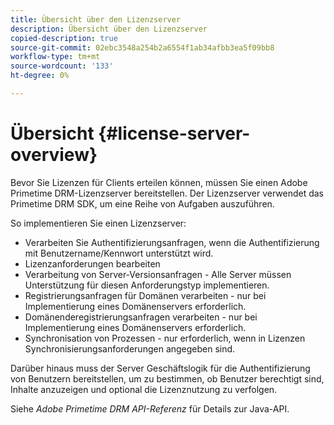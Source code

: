 ```yaml
---
title: Übersicht über den Lizenzserver
description: Übersicht über den Lizenzserver
copied-description: true
source-git-commit: 02ebc3548a254b2a6554f1ab34afbb3ea5f09bb8
workflow-type: tm+mt
source-wordcount: '133'
ht-degree: 0%

---
```


# Übersicht {#license-server-overview}

Bevor Sie Lizenzen für Clients erteilen können, müssen Sie einen Adobe Primetime DRM-Lizenzserver bereitstellen. Der Lizenzserver verwendet das Primetime DRM SDK, um eine Reihe von Aufgaben auszuführen.

So implementieren Sie einen Lizenzserver:

* Verarbeiten Sie Authentifizierungsanfragen, wenn die Authentifizierung mit Benutzername/Kennwort unterstützt wird.
* Lizenzanforderungen bearbeiten
* Verarbeitung von Server-Versionsanfragen - Alle Server müssen Unterstützung für diesen Anforderungstyp implementieren.
* Registrierungsanfragen für Domänen verarbeiten - nur bei Implementierung eines Domänenservers erforderlich.
* Domänenderegistrierungsanfragen verarbeiten - nur bei Implementierung eines Domänenservers erforderlich.
* Synchronisation von Prozessen - nur erforderlich, wenn in Lizenzen Synchronisierungsanforderungen angegeben sind.

Darüber hinaus muss der Server Geschäftslogik für die Authentifizierung von Benutzern bereitstellen, um zu bestimmen, ob Benutzer berechtigt sind, Inhalte anzuzeigen und optional die Lizenznutzung zu verfolgen.

Siehe *Adobe Primetime DRM API-Referenz* für Details zur Java-API.
